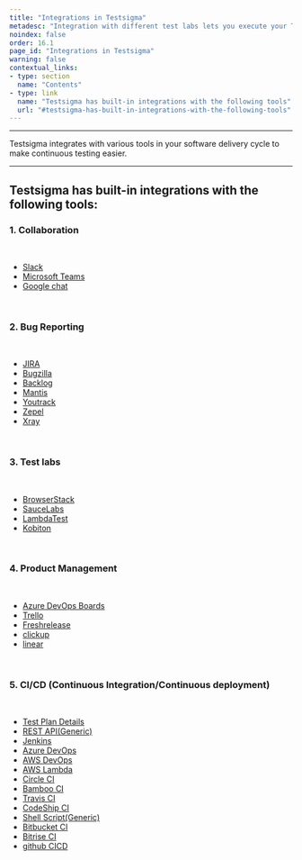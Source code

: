 ```yaml
---
title: "Integrations in Testsigma"
metadesc: "Integration with different test labs lets you execute your Testsigma tests on those tools. Learn how to integrate test labs with Testsigma application."
noindex: false
order: 16.1
page_id: "Integrations in Testsigma"
warning: false
contextual_links:
- type: section
  name: "Contents"
- type: link
  name: "Testsigma has built-in integrations with the following tools"
  url: "#testsigma-has-built-in-integrations-with-the-following-tools"
---
```


---

Testsigma integrates with various tools in your software delivery cycle to make continuous testing easier.

---
## **Testsigma has built-in integrations with the following tools:**

### **1. Collaboration**

<br>

  * [Slack](https://testsigma.com/docs/integrations/collaboration/slack/)
  * [Microsoft Teams](https://testsigma.com/docs/integrations/collaboration/microsoft-teams/)
  * [Google chat](https://testsigma.com/docs/integrations/collaboration/google-chat/)

<br>

### **2. Bug Reporting**

<br>

  * [JIRA](https://testsigma.com/docs/integrations/bug-reporting/jira/)
  * [Bugzilla](https://testsigma.com/docs/integrations/bug-reporting/bugzilla/)
  * [Backlog](https://testsigma.com/docs/integrations/bug-reporting/backlog/)
  * [Mantis](https://testsigma.com/docs/integrations/bug-reporting/mantis/)
  * [Youtrack](https://testsigma.com/docs/integrations/bug-reporting/youtrack/)
  * [Zepel](https://testsigma.com/docs/integrations/bug-reporting/zepel/)
  * [Xray](https://testsigma.com/docs/integrations/bug-reporting/xray/)

  <br>

### **3. Test labs**

<br>

  * [BrowserStack](https://testsigma.com/docs/integrations/test-labs/browserstack/)
  * [SauceLabs](https://testsigma.com/docs/integrations/test-labs/sauce-labs/)
  * [LambdaTest](https://testsigma.com/docs/integrations/test-labs/lambdatest/)
  * [Kobiton](https://testsigma.com/docs/integrations/test-labs/kobiton/)

<br>

### **4. Product Management**

<br>

  * [Azure DevOps Boards](https://testsigma.com/docs/integrations/product-management/azure-devops-boards/)
  * [Trello](https://testsigma.com/docs/integrations/product-management/trello/)
  * [Freshrelease](https://testsigma.com/docs/integrations/product-management/freshrelease/)
  * [clickup](https://testsigma.com/docs/integrations/product-management/clickup/)
  * [linear](https://testsigma.com/docs/integrations/product-management/linear/)

<br>

### **5. CI/CD (Continuous Integration/Continuous deployment)**

<br>

   * [Test Plan Details](https://testsigma.com/docs/continuous-integration/get-test-plan-details/)
   * [REST API(Generic)](https://testsigma.com/docs/continuous-integration/rest-api/)
   * [Jenkins](https://testsigma.com/docs/continuous-integration/jenkins/)
   * [Azure DevOps](https://testsigma.com/docs/continuous-integration/azure-devops/)
   * [AWS DevOps](https://testsigma.com/docs/continuous-integration/aws-devops/)
   * [AWS Lambda](https://testsigma.com/docs/continuous-integration/aws-labmda/)
   * [Circle CI](https://testsigma.com/docs/continuous-integration/circle-ci/)
   * [Bamboo CI](https://testsigma.com/docs/continuous-integration/bamboo-ci/)
   * [Travis CI](https://testsigma.com/docs/continuous-integration/travis-ci/)
   * [CodeShip CI](https://testsigma.com/docs/continuous-integration/codeship-ci/)
   * [Shell Script(Generic)](https://testsigma.com/docs/continuous-integration/shell-script/)
   * [Bitbucket CI](https://testsigma.com/docs/continuous-integration/bitbucket-ci/)
   * [Bitrise CI](https://testsigma.com/docs/continuous-integration/bitrise-ci/)
   * [github CICD](https://testsigma.com/docs/continuous-integration/github-cicd/)
   
